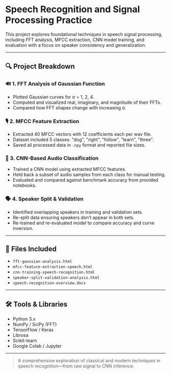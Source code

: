 # Speech Recognition and Signal Processing Practice

This project explores foundational techniques in speech signal processing, including FFT analysis, MFCC extraction, CNN model training, and evaluation with a focus on speaker consistency and generalization.

---

## 🔍 Project Breakdown

### 🔊 1. FFT Analysis of Gaussian Function
- Plotted Gaussian curves for σ = 1, 2, 4.
- Computed and visualized real, imaginary, and magnitude of their FFTs.
- Compared how FFT shapes change with increasing σ.

### 🎙️ 2. MFCC Feature Extraction
- Extracted 40 MFCC vectors with 12 coefficients each per wav file.
- Dataset included 5 classes: "dog", "right", "follow", "learn", "three".
- Saved all processed data in `.npy` format and reported file sizes.

### 🧠 3. CNN-Based Audio Classification
- Trained a CNN model using extracted MFCC features.
- Held back a subset of audio samples from each class for manual testing.
- Evaluated and compared against benchmark accuracy from provided notebooks.

### 🗣️ 4. Speaker Split & Validation
- Identified overlapping speakers in training and validation sets.
- Re-split data ensuring speakers don’t appear in both sets.
- Re-trained and re-evaluated model to compare accuracy and curve inversion.

---

## 📁 Files Included

- `fft-gaussian-analysis.html`
- `mfcc-feature-extraction-speech.html`
- `cnn-training-speech-recognition.html`
- `speaker-split-validation-analysis.html`
- `speech-recognition-overview.docx`

---

## 🛠 Tools & Libraries

- Python 3.x  
- NumPy / SciPy (FFT)  
- TensorFlow / Keras  
- Librosa  
- Scikit-learn  
- Google Colab / Jupyter

---

> A comprehensive exploration of classical and modern techniques in speech recognition—from raw signal to CNN inference.
